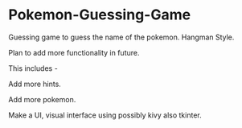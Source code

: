 # Pokemon-Guessing-Game
Guessing game to guess the name of the pokemon. Hangman Style.



Plan to add more functionality in future.

This includes -

Add more hints.

Add more pokemon.

Make a UI, visual interface using possibly kivy also tkinter.
